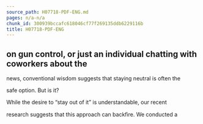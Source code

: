 ```yaml
---
source_path: H07718-PDF-ENG.md
pages: n/a-n/a
chunk_id: 300939bccafc618046cf77f269135ddb6229116b
title: H07718-PDF-ENG
---
```

## on gun control, or just an individual chatting with coworkers about the

news, conventional wisdom suggests that staying neutral is often the

safe option. But is it?

While the desire to “stay out of it” is understandable, our recent

research suggests that this approach can backﬁre. We conducted a
